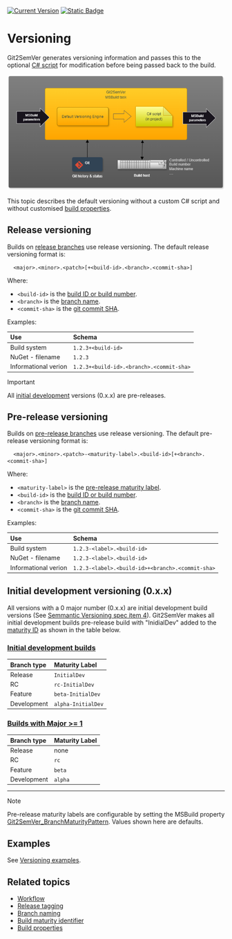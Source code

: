﻿---
uid: versioning
---

[![Current Version](https://img.shields.io/nuget/v/NoeticTools.Git2SemVer.MSBuild?label=Git2SemVer.MSBuild)](https://www.nuget.org/packages/NoeticTools.Git2SemVer.MsBuild)
<a href="https://github.com/NoeticTools/Git2SemVer">
  ![Static Badge](https://img.shields.io/badge/GitHub%20project-944248?logo=github)
</a>

# Versioning

Git2SemVer generates versioning information and passes this to the optional [C# script](xref:csharp-script) for modification before being passed back to the build.

![](../../Images/MSBuild_tasks_01.png)

This topic describes the default versioning without a custom C# script and without customised [build properties](xref:versioning-msbuild-properties).

## Release versioning

Builds on [release branches](xref:branch-naming) use release versioning.
The default release versioning format is:

```
  <major>.<minor>.<patch>[+<build-id>.<branch>.<commit-sha>]
```

Where:

* `<build-id>` is the [build ID or build number](xref:build-id).
* `<branch>` is the [branch name](xref:branch-naming).
* `<commit-sha>` is the [git commit SHA](xref:commit-sha).

Examples:

| Use                   | Schema                                           |
|:---                   |:---                                              |
| Build system          | `1.2.3+<build-id>`                               |
| NuGet - filename      | `1.2.3`                                          |
| Informational verion  | `1.2.3+<build-id>.<branch>.<commit-sha>`         |

> [!IMPORTANT]  
> All [initial development](https://semver.org/#spec-item-4) versions (0.x.x) are pre-releases.

## Pre-release versioning

Builds on [pre-release branches](xref:branch-naming) use release versioning.
The default pre-release versioning format is:

```
  <major>.<minor>.<patch>-<maturity-label>.<build-id>[+<branch>.<commit-sha>]
```

Where:

* `<maturity-label>` is the [pre-release maturity label](xref:maturity-identifier).
* `<build-id>` is the [build ID or build number](xref:build-id).
* `<branch>` is the [branch name](xref:branch-naming).
* `<commit-sha>` is the [git commit SHA](xref:commit-sha).

Examples:

| Use                   | Schema                                           |
|:---                   |:---                                              |
| Build system          | `1.2.3-<label>.<build-id>`                       |
| NuGet - filename      | `1.2.3-<label>.<build-id>`                       |
| Informational verion  | `1.2.3-<label>.<build-id>+<branch>.<commit-sha>` |


## Initial development versioning (0.x.x)

All versions with a 0 major number (0.x.x) are initial development build versions (See [Semmantic Versioning spec item 4](https://semver.org/#spec-item-4)).
Git2SemVer makes all initial development builds pre-release build with "InidialDev" added to the [maturity ID](xref:maturity-identifier) as shown in
the table below.

### [Initial development builds](#tab/initial-dev-builds)

| Branch type      | Maturity Label     |
|:---              |:--                 |
| Release          | `InitialDev`       |
| RC               | `rc-InitialDev`    |
| Feature          | `beta-InitialDev`  |
| Development      | `alpha-InitialDev` |

### [Builds with Major >= 1](#tab/post-initial-dev-builds)

| Branch type      | Maturity Label     |
|:---              |:--                 |
| Release          | none               |
| RC               | `rc`               |
| Feature          | `beta`             |
| Development      | `alpha`            |

---

> [!NOTE]
> Pre-release maturity labels are configurable by setting the MSBuild property [Git2SemVer_BranchMaturityPattern](xref:versioning-msbuild-properties).
> Values shown here are defaults.

## Examples

See [Versioning examples](xref:examples).


## Related topics

* [Workflow](xref:workflow)
* [Release tagging](xref:release-tagging)
* [Branch naming](xref:branch-naming)
* [Build maturity identifier](xref:maturity-identifier)
* [Build properties](xref:versioning-msbuild-properties)
